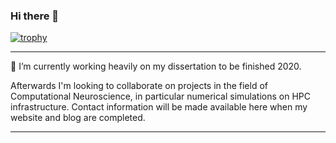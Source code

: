### Hi there 👋

[![trophy](https://github-profile-trophy.vercel.app/?username=stephanmg&theme=onedark&row=1&column=6)](https://github.com/stephanmg?tab=repositories&q=&type=source&language=)

___
 🔭 I’m currently working heavily on my dissertation to be finished 2020.
 
Afterwards I'm looking to collaborate on projects in the field of Computational Neuroscience, in particular numerical simulations on HPC infrastructure. Contact information will be made available here when my website and blog are completed.
___
<!--
**stephanmg/stephanmg** is a ✨ _special_ ✨ repository because its `README.md` (this file) appears on your GitHub profile.

Here are some ideas to get you started:

- 🔭 I’m currently working on ...
- 🌱 I’m currently learning ...
- 👯 I’m looking to collaborate on ...
- 🤔 I’m looking for help with ...
- 💬 Ask me about ...
- 📫 How to reach me: ...
- 😄 Pronouns: ...
- ⚡ Fun fact: ...
-->
